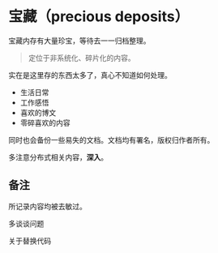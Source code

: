 # 宝藏（precious deposits）

宝藏内存有大量珍宝，等待去一一归档整理。

> 定位于非系统化、碎片化的内容。

实在是这里存的东西太多了，真心不知道如何处理。

- 生活日常
- 工作感悟
- 喜欢的博文
- 零碎喜欢的内容

同时也会备份一些易失的文档。文档均有署名，版权归作者所有。

多注意分布式相关内容，**深入**。

## 备注
所记录内容均被去敏过。

多谈谈问题

关于替换代码